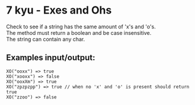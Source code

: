 # 7 kyu - Exes and Ohs

Check to see if a string has the same amount of 'x's and 'o's.  
The method must return a boolean and be case insensitive.  
The string can contain any char.

## Examples input/output:

```
XO("ooxx") => true
XO("xooxx") => false
XO("ooxXm") => true
XO("zpzpzpp") => true // when no 'x' and 'o' is present should return true
XO("zzoo") => false
```
